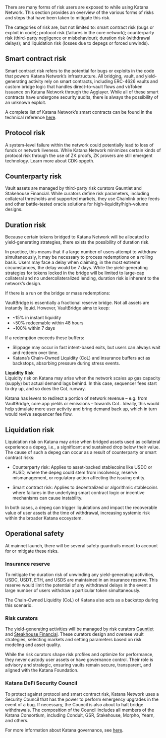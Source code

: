 There are many forms of risk users are exposed to while using Katana Network. This section provides an overview of the various forms of risks and steps that have been taken to mitigate this risk.

The categories of risk are, but not limited to: smart contract risk (bugs or exploit in code); protocol risk (failures in the core network); counterparty risk (third-party negligence or misbehaviour); duration risk (withdrawal delays); and liquidation risk (losses due to depegs or forced unwinds). 

## **Smart contract risk**

Smart contract risk refers to the potential for bugs or exploits in the code that powers Katana Network’s infrastructure. All bridging, vault, and yield-generating activity rely on smart contracts, including ERC-4626 vaults and custom bridge logic that handles direct-to-vault flows and vbToken issuance on Katana Network through the Agglayer. While all of these smart contracts have undergone security audits, there is always the possibility of an unknown exploit. 

A complete list of Katana Network’s smart contracts can be found in the technical reference [here](../get-started/technical-reference-testnet.md). 

## **Protocol risk**

A system-level failure within the network could potentially lead to loss of funds or network liveness. While Katana Network minimizes certain kinds of protocol risk through the use of ZK proofs, ZK provers are still emergent technology. Learn more about CDK-opgeth.

## **Counterparty risk**

Vault assets are managed by third-party risk curators Gauntlet and Stakehouse Financial. While curators define risk parameters, including collateral thresholds and supported markets, they use Chainlink price feeds and other battle-tested oracle solutions for high-liquidity/high-volume designs.

## **Duration risk**

Because certain tokens bridged to Katana Network will be allocated to yield-generating strategies, there exists the possibility of duration risk. 

In practice, this means that if a large number of users attempt to withdraw simultaneously, it may be necessary to process redemptions on a rolling basis. Users may face a delay when claiming; in the most extreme circumstances, the delay would be 7 days. While the yield-generating strategies for tokens locked in the bridge will be limited to large-cap collateral and no undercollateralized lending, duration risk is inherent to the network’s design. 

If there is a run on the bridge or mass redemptions:

VaultBridge is essentially a fractional reserve bridge. Not all assets are instantly liquid. However, VaultBridge aims to keep:

* \~15% in instant liquidity  
* \~50% redeemable within 48 hours  
* \~100% within 7 days

If a redemption exceeds these buffers:

* Slippage may occur in fast intent-based exits, but users can always wait and redeem over time.  
* Katana’s Chain-Owned Liquidity (CoL) and insurance buffers act as backstops, absorbing pressure during stress events.

**Liquidity Risk**   
Liquidity risk on Katana may arise when the network scales up gas capacity (supply) but actual demand lags behind. In this case, sequencer fees start to dry up, and so does the CoL runway.

Katana has levers to redirect a portion of network revenue – e.g. from VaultBridge, core app yields or emissions – towards CoL. Ideally, this would help stimulate more user activity and bring demand back up, which in turn would revive sequencer fee flow.

## **Liquidation risk**

Liquidation risk on Katana may arise when bridged assets used as collateral experience a depeg, i.e., a significant and sustained drop below their value. The cause of such a depeg can occur as a result of counterparty or smart contract risks:

* Counterparty risk: Applies to asset-backed stablecoins like USDC or AUSD, where the depeg could stem from insolvency, reserve mismanagement, or regulatory action affecting the issuing entity.

* Smart contract risk: Applies to decentralized or algorithmic stablecoins where failures in the underlying smart contract logic or incentive mechanisms can cause instability.

In both cases, a depeg can trigger liquidations and impact the recoverable value of user assets at the time of withdrawal, increasing systemic risk within the broader Katana ecosystem.

## **Operational safety** 

At mainnet launch, there will be several safety guardrails meant to account for or mitigate these risks.

### **Insurance reserve**

To mitigate the duration risk of unwinding any yield-generating activities, USDC, USDT, ETH, and USDS are maintained in an insurance reserve. This reserve would limit the potential of any withdrawal delays in the event a large number of users withdraw a particular token simultaneously.  

The Chain-Owned Liquidity (CoL) of Katana also acts as a backstop during this scenario.

### **Risk curators**

The yield-generating activities will be managed by risk curators [Gauntlet](https://www.gauntlet.xyz/) and [Steakhouse Financial](https://www.steakhouse.financial/). These curators design and oversee vault strategies, selecting markets and setting parameters based on risk modeling and asset quality. 

While the risk curators shape risk profiles and optimize for performance, they never custody user assets or have governance control. Their role is advisory and strategic, ensuring vaults remain secure, transparent, and aligned with the Katana Foundation.

### **Katana DeFi Security Council**

To protect against protocol and smart contract risk, Katana Network uses a Security Council that has the power to perform emergency upgrades in the event of a bug.  If necessary, the Council is also about to halt bridge withdrawals. The composition of the Council includes all members of the Katana Consortium, including Conduit, GSR, Stakehouse, Morpho, Yearn, and others. 

For more information about Katana governance, see [here](../core-concepts/governance.md). 